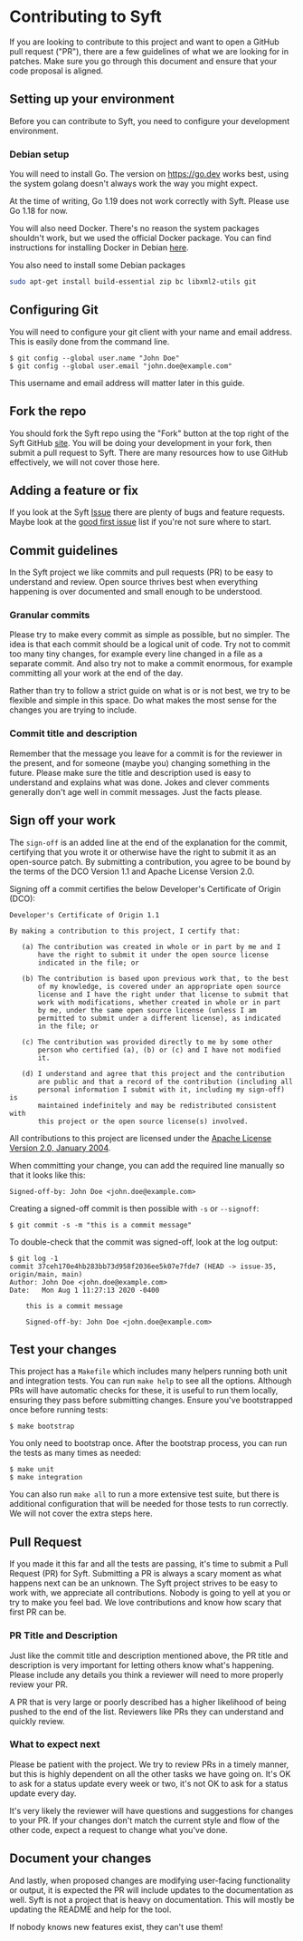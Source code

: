 # Contributing to Syft

If you are looking to contribute to this project and want to open a GitHub pull request ("PR"), there are a few guidelines of what we are looking for in patches. Make sure you go through this document and ensure that your code proposal is aligned.

## Setting up your environment

Before you can contribute to Syft, you need to configure your development environment.

### Debian setup

You will need to install Go. The version on https://go.dev works best, using the system golang doesn't always work the way you might expect.

At the time of writing, Go 1.19 does not work correctly with Syft. Please use Go 1.18 for now.

You will also need Docker. There's no reason the system packages shouldn't work, but we used the official Docker package. You can find instructions for installing Docker in Debian [here](https://docs.docker.com/engine/install/debian/).

You also need to install some Debian packages

```sh
sudo apt-get install build-essential zip bc libxml2-utils git
```

## Configuring Git

You will need to configure your git client with your name and email address. This is easily done from the command line.

```text
$ git config --global user.name "John Doe"
$ git config --global user.email "john.doe@example.com"
```

This username and email address will matter later in this guide.

## Fork the repo

You should fork the Syft repo using the "Fork" button at the top right of the Syft GitHub [site](https://github.com/anchore/syft/). You will be doing your development in your fork, then submit a pull request to Syft. There are many resources how to use GitHub effectively, we will not cover those here.

## Adding a feature or fix

If you look at the Syft [Issue](https://github.com/anchore/syft/issues) there are plenty of bugs and feature requests. Maybe look at the [good first issue](https://github.com/anchore/syft/issues?q=is%3Aopen+is%3Aissue+label%3A%22good+first+issue%22) list if you're not sure where to start.

## Commit guidelines

In the Syft project we like commits and pull requests (PR) to be easy to understand and review. Open source thrives best when everything happening is over documented and small enough to be understood.

### Granular commits

Please try to make every commit as simple as possible, but no simpler. The idea is that each commit should be a logical unit of code. Try not to commit too many tiny changes, for example every line changed in a file as a separate commit. And also try not to make a commit enormous, for example committing all your work at the end of the day.

Rather than try to follow a strict guide on what is or is not best, we try to be flexible and simple in this space. Do what makes the most sense for the changes you are trying to include.

### Commit title and description

Remember that the message you leave for a commit is for the reviewer in the present, and for someone (maybe you) changing something in the future. Please make sure the title and description used is easy to understand and explains what was done. Jokes and clever comments generally don't age well in commit messages. Just the facts please.

## Sign off your work

The `sign-off` is an added line at the end of the explanation for the commit, certifying that you wrote it or otherwise have the right to submit it as an open-source patch. By submitting a contribution, you agree to be bound by the terms of the DCO Version 1.1 and Apache License Version 2.0.

Signing off a commit certifies the below Developer's Certificate of Origin (DCO):

```text
Developer's Certificate of Origin 1.1

By making a contribution to this project, I certify that:

   (a) The contribution was created in whole or in part by me and I
       have the right to submit it under the open source license
       indicated in the file; or

   (b) The contribution is based upon previous work that, to the best
       of my knowledge, is covered under an appropriate open source
       license and I have the right under that license to submit that
       work with modifications, whether created in whole or in part
       by me, under the same open source license (unless I am
       permitted to submit under a different license), as indicated
       in the file; or

   (c) The contribution was provided directly to me by some other
       person who certified (a), (b) or (c) and I have not modified
       it.

   (d) I understand and agree that this project and the contribution
       are public and that a record of the contribution (including all
       personal information I submit with it, including my sign-off) is
       maintained indefinitely and may be redistributed consistent with
       this project or the open source license(s) involved.
```

All contributions to this project are licensed under the [Apache License Version 2.0, January 2004](http://www.apache.org/licenses/).

When committing your change, you can add the required line manually so that it looks like this:

```text
Signed-off-by: John Doe <john.doe@example.com>
```

Creating a signed-off commit is then possible with `-s` or `--signoff`:

```text
$ git commit -s -m "this is a commit message"
```

To double-check that the commit was signed-off, look at the log output:

```text
$ git log -1
commit 37ceh170e4hb283bb73d958f2036ee5k07e7fde7 (HEAD -> issue-35, origin/main, main)
Author: John Doe <john.doe@example.com>
Date:   Mon Aug 1 11:27:13 2020 -0400

    this is a commit message

    Signed-off-by: John Doe <john.doe@example.com>
```

## Test your changes

This project has a `Makefile` which includes many helpers running both unit and integration tests. You can run `make help` to see all the options. Although PRs will have automatic checks for these, it is useful to run them locally, ensuring they pass before submitting changes. Ensure you've bootstrapped once before running tests:

```text
$ make bootstrap
```

You only need to bootstrap once. After the bootstrap process, you can run the tests as many times as needed:

```text
$ make unit
$ make integration
```

You can also run `make all` to run a more extensive test suite, but there is additional configuration that will be needed for those tests to run correctly. We will not cover the extra steps here.

## Pull Request

If you made it this far and all the tests are passing, it's time to submit a Pull Request (PR) for Syft. Submitting a PR is always a scary moment as what happens next can be an unknown. The Syft project strives to be easy to work with, we appreciate all contributions. Nobody is going to yell at you or try to make you feel bad. We love contributions and know how scary that first PR can be.

### PR Title and Description

Just like the commit title and description mentioned above, the PR title and description is very important for letting others know what's happening. Please include any details you think a reviewer will need to more properly review your PR.

A PR that is very large or poorly described has a higher likelihood of being pushed to the end of the list. Reviewers like PRs they can understand and quickly review.

### What to expect next

Please be patient with the project. We try to review PRs in a timely manner, but this is highly dependent on all the other tasks we have going on. It's OK to ask for a status update every week or two, it's not OK to ask for a status update every day.

It's very likely the reviewer will have questions and suggestions for changes to your PR. If your changes don't match the current style and flow of the other code, expect a request to change what you've done.

## Document your changes

And lastly, when proposed changes are modifying user-facing functionality or output, it is expected the PR will include updates to the documentation as well. Syft is not a project that is heavy on documentation. This will mostly be updating the README and help for the tool.

If nobody knows new features exist, they can't use them!

